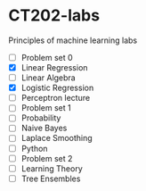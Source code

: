 # CT202-labs
Principles of machine learning labs

- [ ] Problem set 0
- [x] Linear Regression
- [ ] Linear Algebra
- [x] Logistic Regression
- [ ] Perceptron lecture
- [ ] Problem set 1
- [ ] Probability
- [ ] Naive Bayes
- [ ] Laplace Smoothing
- [ ] Python
- [ ] Problem set 2
- [ ] Learning Theory
- [ ] Tree Ensembles

